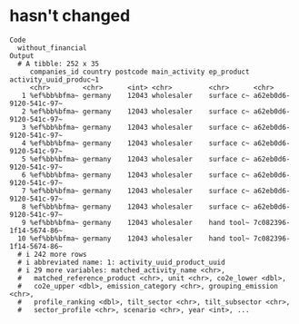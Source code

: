 # hasn't changed

    Code
      without_financial
    Output
      # A tibble: 252 x 35
         companies_id country postcode main_activity ep_product activity_uuid_produc~1
         <chr>        <chr>      <int> <chr>         <chr>      <chr>                 
       1 %ef%bb%bfma~ germany    12043 wholesaler    surface c~ a62eb0d6-9120-541c-97~
       2 %ef%bb%bfma~ germany    12043 wholesaler    surface c~ a62eb0d6-9120-541c-97~
       3 %ef%bb%bfma~ germany    12043 wholesaler    surface c~ a62eb0d6-9120-541c-97~
       4 %ef%bb%bfma~ germany    12043 wholesaler    surface c~ a62eb0d6-9120-541c-97~
       5 %ef%bb%bfma~ germany    12043 wholesaler    surface c~ a62eb0d6-9120-541c-97~
       6 %ef%bb%bfma~ germany    12043 wholesaler    surface c~ a62eb0d6-9120-541c-97~
       7 %ef%bb%bfma~ germany    12043 wholesaler    surface c~ a62eb0d6-9120-541c-97~
       8 %ef%bb%bfma~ germany    12043 wholesaler    surface c~ a62eb0d6-9120-541c-97~
       9 %ef%bb%bfma~ germany    12043 wholesaler    hand tool~ 7c082396-1f14-5674-86~
      10 %ef%bb%bfma~ germany    12043 wholesaler    hand tool~ 7c082396-1f14-5674-86~
      # i 242 more rows
      # i abbreviated name: 1: activity_uuid_product_uuid
      # i 29 more variables: matched_activity_name <chr>,
      #   matched_reference_product <chr>, unit <chr>, co2e_lower <dbl>,
      #   co2e_upper <dbl>, emission_category <chr>, grouping_emission <chr>,
      #   profile_ranking <dbl>, tilt_sector <chr>, tilt_subsector <chr>,
      #   sector_profile <chr>, scenario <chr>, year <int>, ...

